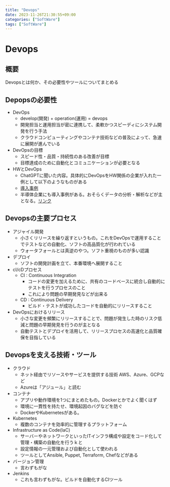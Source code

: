 ```yaml
---
title: "Devops"
date: 2023-11-26T21:30:55+09:00
categories: ["SoftWare"]
tags: ["SoftWare"]
---
```

# Devops

## 概要

Devopsとは何か、その必要性やツールについてまとめる

## Depopsの必要性

- DevOps
  - develop(開発) + operation(運用) = devops 
  - 開発担当と運用担当が密に連携して、柔軟かつスピーディにシステム開発を行う手法
  - クラウドコンピューティングやコンテナ技術などの普及によって、急速に展開が進んでいる
- DevOpsの目標  
  - スピード性・品質・持続性のある改善が目標
  - 目標達成のために自動化とコミュニケーションが必要となる
- HWとDevOps
  - ChatGPTに聞いた内容。具体的にDevOpsをHW関係の企業が入れた一例として以下のようなものがある
  - [導入事例](https://www.novelvista.com/blogs/news/10-companies-successfully-implemented-devops)
  - 半導体企業にも導入事例がある。おそらくデータの分析・解析などが主となる。[リンク](https://www.nitorinfotech.com/case-study/cloud-based-solution-for-semiconductor-company/)
  
## Devopsの主要プロセス

- アジャイル開発
  - 小さくリリースを繰り返すというもの。これをDevOpsで運用することでテストなどの自動化、ソフトの高品質化が行われている
  - ウォータフォールとは真逆のやつ。ソフト重視のものが多い認識
- デプロイ
  - ソフトの開発計画を立て、本番環境へ展開すること
- cI/cDプロセス
  - CI : Continuous Integration
    - コードの変更を加えるために、共有のコードベースに統合し自動的にテストを行うプロセスのこと
    - これにより問題の早期発見などが出来る
  - CD : Continuous Delivery
    - ビルド・テストが成功したコードを自動的にリリースすること
- DevOpsにおけるリリース
  - 小さな変更を頻繁にリリースすることで、問題が発生した時のリスク低減と問題の早期発見を行うのが主となる
  - 自動テストとデプロイを活用して、リリースプロセスの高速化と品質確保を目指している
  
## Devopsを支える技術・ツール

- クラウド
  - ネット経由でリソースやサービスを提供する技術 AWS、Azure、GCPなど
  - Azureは「アジュール」と読む
- コンテナ
  - アプリや動作環境を1つにまとめたもの。Dockerとかでよく聞くはず
  - 環境に一貫性を持たせ、環境起因のバグなどを防ぐ
  - DockerやKubernetesがある。
- Kubernetes
  - 複数のコンテナを効率的に管理するプラットフォーム
- Infrastructure as Code(IaC)
  - サーバーやネットワークといったITインフラ構成や設定をコード化して管理・構築の自動化を行うｋと
  - 設定情報の一元管理および自動化として使われる
  - ツールとしてAnsible, Puppet, Terraform, Chefなどがある
- バージョン管理
  - 言わずもがな
- Jenkins
  - これも言わずもがな。ビルドを自動化するCIツール